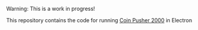 Warning: This is a work in progress!

This repository contains the code for running [Coin Pusher 2000](https://github.com/gildas-lormeau/coin-pusher-2000) in Electron
